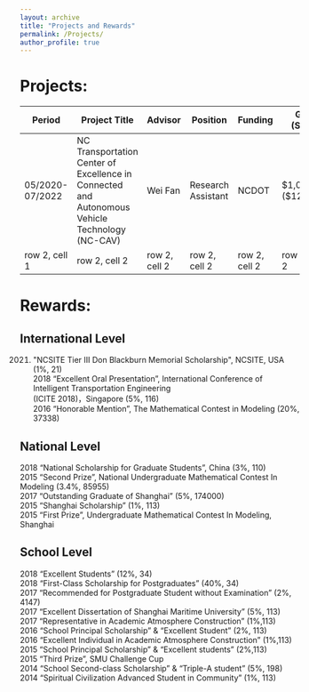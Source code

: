 ```yaml
---
layout: archive
title: "Projects and Rewards"
permalink: /Projects/
author_profile: true
---
```


# Projects:

<table style="width:100%; font-size:16px;">
   <thead>
    <tr>
        <th width="10%">Period</th>
        <th width="40%">Project Title</th>
        <th width="10%">Advisor</th>
        <th width="10%">Position </th>
        <th width="10%">Funding </th>
        <th width="10%">Grant (Share)</th>
        <th width="10%">Remarks </th>
    </tr>
   </thead>
<tbody>
    <tr>
        <td>05/2020-07/2022</td>
        <td>NC Transportation Center of Excellence in Connected and Autonomous Vehicle Technology (NC-CAV)</td>
        <td>Wei Fan </td>
        <td>Research Assistant</td>
        <td>NCDOT </td>
        <td>$1,000,000 ($124,547) </td>
        <td><a href="https://online.fliphtml5.com/jkjxu/hgpn/?1615675920316#p=14">Spotlight</a></td>
    </tr>
      <tr>
        <td>row 2, cell 1</td>
        <td>row 2, cell 2</td>
        <td>row 2, cell 2</td>
        <td>row 2, cell 2</td>
        <td>row 2, cell 2</td>
         <td>row 2, cell 2</td>
        <td>row 2, cell 2</td>
    </tr>
        
</tbody>
</table>     

# Rewards:

## International Level
2021. "NCSITE Tier III Don Blackburn Memorial Scholarship", NCSITE, USA (1%, 21)  
2018 “Excellent Oral Presentation”, International Conference of Intelligent Transportation Engineering  
(ICITE 2018)，Singapore (5%, 116)  
2016 “Honorable Mention”, The Mathematical Contest in Modeling (20%, 37338)  

## National Level
2018 “National Scholarship for Graduate Students”, China (3%, 110)  
2015 “Second Prize”, National Undergraduate Mathematical Contest In Modeling (3.4%, 85955)  
2017 “Outstanding Graduate of Shanghai” (5%, 174000)  
2015 “Shanghai Scholarship” (1%, 113)  
2015 “First Prize”, Undergraduate Mathematical Contest In Modeling, Shanghai  

## School Level
2018 “Excellent Students” (12%, 34)  
2018 “First-Class Scholarship for Postgraduates” (40%, 34)  
2017 “Recommended for Postgraduate Student without Examination” (2%, 4147)  
2017 “Excellent Dissertation of Shanghai Maritime University” (5%, 113)  
2017 “Representative in Academic Atmosphere Construction” (1%,113)  
2016 “School Principal Scholarship” & “Excellent Student” (2%, 113)  
2016 “Excellent Individual in Academic Atmosphere Construction” (1%,113)  
2015 “School Principal Scholarship” & “Excellent students” (2%,113)  
2015 “Third Prize”, SMU Challenge Cup  
2014 “School Second-class Scholarship” & “Triple-A student” (5%, 198)  
2014 “Spiritual Civilization Advanced Student in Community” (1%, 113)  


<!--
This page is still under developing,
please neglect the following content
{% include base_path %}


{% for post in site.portfolio %}
  {% include archive-single.html %}
{% endfor %}

-->
